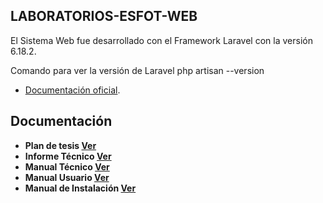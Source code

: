## LABORATORIOS-ESFOT-WEB

El Sistema Web fue desarrollado con el Framework Laravel con la versión 6.18.2.

Comando para ver la versión de Laravel php artisan --version 
- [Documentación oficial](https://laravel.com/docs/6.x).


## Documentación

- **Plan de tesis [Ver](https://cubettech.com)**
- **Informe Técnico [Ver](https://cubettech.com)**
- **Manual Técnico [Ver](https://tighten.co)**
- **Manual Usuario [Ver](https://youtu.be/ZJ-6uwrnsAw)**
- **Manual de Instalación [Ver](https://64robots.com)**

